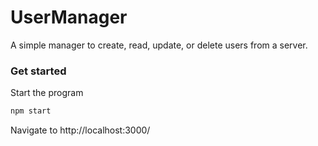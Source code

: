 # UserManager

A simple manager to create, read, update, or delete users from a server.

### Get started

Start the program

```bash
npm start
```

Navigate to http://localhost:3000/
